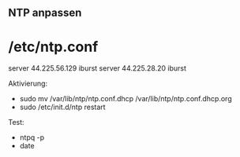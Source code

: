 ## NTP anpassen ##

# /etc/ntp.conf
server 44.225.56.129 iburst
server 44.225.28.20 iburst

Aktivierung:
- sudo mv /var/lib/ntp/ntp.conf.dhcp /var/lib/ntp/ntp.conf.dhcp.org
- sudo /etc/init.d/ntp restart

Test:
- ntpq -p
- date
